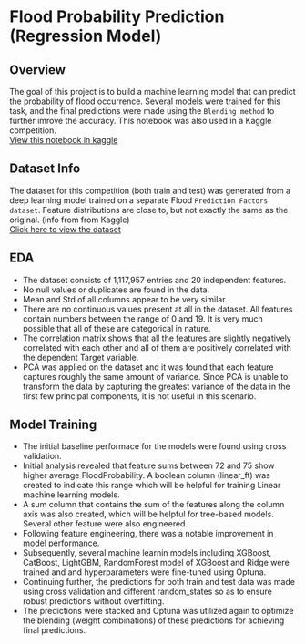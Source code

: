 # Flood Probability Prediction (Regression Model)

## Overview
The goal of this project is to build a machine learning model that can predict the probability of flood occurrence. Several models were trained for this task, and the final predictions were made using the `Blending method` to further imrove the accuracy. This notebook was also used in a Kaggle competition.   
[View this notebook in kaggle](https://www.kaggle.com/code/arunl15/ensemble-model-xgb-lgbm-cbr-xgbrf-ridge)

## Dataset Info
The dataset for this competition (both train and test) was generated from a deep learning model trained on a separate Flood `Prediction Factors dataset`. Feature distributions are close to, but not exactly the same as the original. (info from from Kaggle)     
[Click here to view the dataset](https://www.kaggle.com/competitions/playground-series-s4e5/data)

## EDA
- The dataset consists of 1,117,957 entries and 20 independent features.
- No null values or duplicates are found in the data.
- Mean and Std of all columns appear to be very similar.
- There are no continuous values present at all in the dataset. All features contain numbers between the range of 0 and 19. It is very much possible that all of these are categorical in nature.
- The correlation matrix shows that all the features are slightly negatively correlated with each other and all of them are positively correlated with the dependent Target variable.
- PCA was applied on the dataset and it was found that each feature captures roughly the same amount of variance. Since PCA is unable to transform the data by capturing the greatest variance of the data in the first few principal components, it is not useful in this scenario.

## Model Training
- The initial baseline performace for the models were found using cross validation.
- Initial analysis revealed that feature sums between 72 and 75 show higher average FloodProbability. A boolean column (linear_ft) was created to indicate this range which will be helpful for training Linear machine learning models.
- A sum column that contains the sum of the features along the column axis was also created, which will be helpful for tree-based models. Several other feature were also engineered.
- Following feature engineering, there was a notable improvement in model performance.
- Subsequently, several machine learnin models including XGBoost, CatBoost, LightGBM, RandomForest model of XGBoost and Ridge were trained and and hyperparameters were fine-tuned using Optuna.
- Continuing further, the predictions for both train and test data was made using cross validation and different random_states so as to ensure robust predictions without overfitting.
- The predictions were stacked and Optuna was utilized again to optimize the blending (weight combinations) of these predictions for achieving final predictions.

